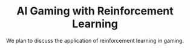 # <div align="center"> AI Gaming with Reinforcement Learning </div>
<div align="center">We plan to discuss the application of reinforcement learning in gaming. </div>
